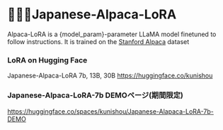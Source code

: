 # 🦙🌲🤏Japanese-Alpaca-LoRA
Alpaca-LoRA is a {model_param}-parameter LLaMA model finetuned to follow instructions. It is trained on the [Stanford Alpaca](https://github.com/tatsu-lab/stanford_alpaca) dataset

### LoRA on Hugging Face
Japanese-Alpaca-LoRA 7b, 13B, 30B
https://huggingface.co/kunishou

### Japanese-Alpaca-LoRA-7b DEMOページ(期間限定)  
https://huggingface.co/spaces/kunishou/Japanese-Alapaca-LoRA-7b-DEMO

